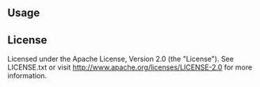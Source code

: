 
## Usage

## License

Licensed under the Apache License, Version 2.0 (the "License").
See LICENSE.txt or visit http://www.apache.org/licenses/LICENSE-2.0 for more information.

